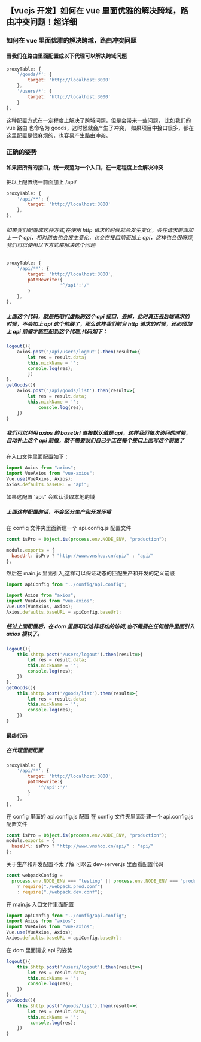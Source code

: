 ## 【vuejs 开发】如何在 vue 里面优雅的解决跨域，路由冲突问题！超详细

### 如何在 vue 里面优雅的解决跨域，路由冲突问题
#### 当我们在路由里面配置成以下代理可以解决跨域问题

```js
proxyTable: {
    '/goods/*': {
        target: 'http://localhost:3000'
    },
    '/users/*': {
        target: 'http://localhost:3000'
    }
},
```

这种配置方式在一定程度上解决了跨域问题，但是会带来一些问题，
比如我们的 vue 路由 也命名为 goods，这时候就会产生了冲突，
如果项目中接口很多，都在这里配置是很麻烦的，也容易产生路由冲突。

### 正确的姿势
#### 如果把所有的接口，统一规范为一个入口，在一定程度上会解决冲突
把以上配置统一前面加上 /api/

```js
proxyTable: {
    '/api/**': {
        target: 'http://localhost:3000'
    },
},
```

###### 如果我们配置成这种方式,在使用 http 请求的时候就会发生变化，会在请求前面加上一个 api，相对路由也会发生变化，也会在接口前面加上 api，这样也会很麻烦,我们可以使用以下方式来解决这个问题

```js
proxyTable: {
    '/api/**': {
        target: 'http://localhost:3000',
        pathRewrite:{
                    '^/api':'/'
        }
    },
},
```

##### 上面这个代码，就是把咱们虚拟的这个 api 接口，去掉，此时真正去后端请求的时候，不会加上 api 这个前缀了，那么这样我们前台 http 请求的时候，还必须加上 api 前缀才能匹配到这个代理,代码如下：

```js
logout(){
    axios.post('/api/users/logout').then(result=>{
        let res = result.data;
        this.nickName = '';
        console.log(res);
        })
},
getGoods(){
    axios.post('/api/goods/list').then(result=>{
        let res = result.data;
        this.nickName = '';
            console.log(res);
    })
}
```

##### 我们可以利用 axios 的 baseUrl 直接默认值是 api，这样我们每次访问的时候，自动补上这个 api 前缀，就不需要我们自己手工在每个接口上面写这个前缀了
在入口文件里面配置如下：

```js
import Axios from "axios";
import VueAxios from "vue-axios";
Vue.use(VueAxios, Axios);
Axios.defaults.baseURL = "api";
```

如果这配置 'api/' 会默认读取本地的域
##### 上面这样配置的话，不会区分生产和开发环境
在 config 文件夹里面新建一个 api.config.js 配置文件

```js
const isPro = Object.is(process.env.NODE_ENV, "production");

module.exports = {
  baseUrl: isPro ? "http://www.vnshop.cn/api/" : "api/"
};
```

然后在 main.js 里面引入,这样可以保证动态的匹配生产和开发的定义前缀

```js
import apiConfig from "../config/api.config";

import Axios from "axios";
import VueAxios from "vue-axios";
Vue.use(VueAxios, Axios);
Axios.defaults.baseURL = apiConfig.baseUrl;
```

##### 经过上面配置后，在 dom 里面可以这样轻松的访问,也不需要在任何组件里面引入 axios 模块了。

```js
logout(){
    this.$http.post('/users/logout').then(result=>{
        let res = result.data;
        this.nickName = '';
        console.log(res);
    })
},
getGoods(){
    this.$http.post('/goods/list').then(result=>{
        let res = result.data;
        this.nickName = '';
        console.log(res);
    })
}
```

#### 最终代码
##### 在代理里面配置

```js
proxyTable: {
    '/api/**': {
        target: 'http://localhost:3000',
        pathRewrite:{
            '^/api':'/'
        }
    },
},
```

在 config 里面的 api.config.js 配置
在 config 文件夹里面新建一个 api.config.js 配置文件

```js
const isPro = Object.is(process.env.NODE_ENV, "production");
module.exports = {
  baseUrl: isPro ? "http://www.vnshop.cn/api/" : "api/"
};
```

关于生产和开发配置不太了解
可以去 dev-server.js 里面看配置代码

```js
const webpackConfig =
  process.env.NODE_ENV === "testing" || process.env.NODE_ENV === "production"
    ? require("./webpack.prod.conf")
    : require("./webpack.dev.conf");
```

在 main.js 入口文件里面配置

```js
import apiConfig from "../config/api.config";
import Axios from "axios";
import VueAxios from "vue-axios";
Vue.use(VueAxios, Axios);
Axios.defaults.baseURL = apiConfig.baseUrl;
```

在 dom 里面请求 api 的姿势

```js
logout(){
    this.$http.post('/users/logout').then(result=>{
        let res = result.data;
        this.nickName = '';
        console.log(res);
    })
},
getGoods(){
    this.$http.post('/goods/list').then(result=>{
        let res = result.data;
        this.nickName = '';
         console.log(res);
    })
}
```
